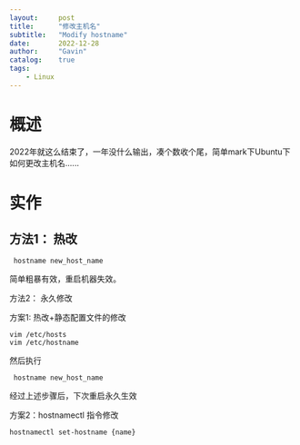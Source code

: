 ```yaml
---
layout:     post
title:      "修改主机名"
subtitle:   "Modify hostname"
date:       2022-12-28
author:     "Gavin"
catalog:    true
tags:
    - Linux
---
```



# 概述

2022年就这么结束了，一年没什么输出，凑个数收个尾，简单mark下Ubuntu下如何更改主机名......


# 实作

## 方法1： 热改

```
 hostname new_host_name
```

简单粗暴有效，重启机器失效。



方法2： 永久修改


方案1: 热改+静态配置文件的修改

```
vim /etc/hosts
vim /etc/hostname
```

然后执行

```
 hostname new_host_name
```

经过上述步骤后，下次重启永久生效


方案2：hostnamectl 指令修改

```
hostnamectl set-hostname {name}
```

